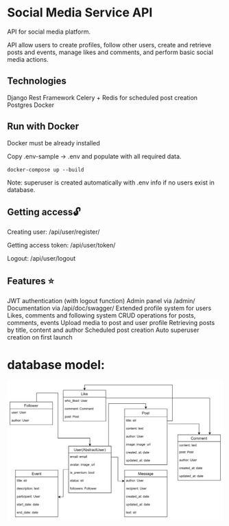 
# Social Media Service API
API for social media platform.

API allow users to create profiles, follow other users, create and retrieve posts and events, manage likes and comments, and perform basic social media actions.

## Technologies
Django Rest Framework
Celery + Redis for scheduled post creation
Postgres
Docker

## Run with Docker

Docker must be already installed

Copy .env-sample -> .env and populate with all required data.

```shell
docker-compose up --build 
```
Note: superuser is created automatically with .env info if no users exist in database.

## Getting access🔓

Creating user:
/api/user/register/

Getting access token:
/api/user/token/

Logout: /api/user/logout

## Features ⭐
JWT authentication (with logout function)
Admin panel via /admin/
Documentation via /api/doc/swagger/
Extended profile system for users
Likes, comments and following system
CRUD operations for posts, comments, events
Upload media to post and user profile
Retrieving posts by title, content and author
Scheduled post creation
Auto superuser creation on first launch

# database model: 

![img.png](img.png)
